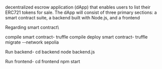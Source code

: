  decentralized escrow application (dApp) that enables users to list their ERC721 tokens for sale. 
The dApp will consist of three primary sections: a smart contract suite, a backend built with Node.js, and a frontend 

Regarding smart contract\

compile smart contract- 
truffle compile
deploy smart contract- 
truffle migrate --network sepolia

Run backend- 
cd backend
node backend.js

Run frontend- 
cd frontend
npm start
